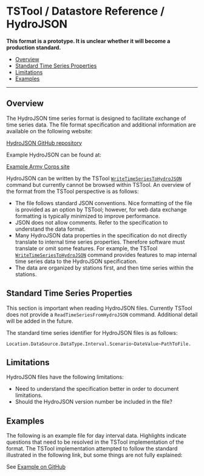 # TSTool / Datastore Reference / HydroJSON #

**This format is a prototype. It is unclear whether it will become a production standard.**

* [Overview](#overview)
* [Standard Time Series Properties](#standard-time-series-properties)
* [Limitations](#limitations)
* [Examples](#examples)

------------------

## Overview ##

The HydroJSON time series format is designed to facilitate exchange of time series data.
The file format specification and additional information are available on the following website:

[HydroJSON GitHub repository](https://github.com/gunnarleffler/hydroJSON)

Example HydroJSON can be found at:

[Example Army Corps site](https://www.nwd-wc.usace.army.mil/dd/common/web_service/webexec/getjson?query=[%22dwr%20flow%22]&backward=7d)

HydroJSON can be written by the TSTool [`WriteTimeSeriesToHydroJSON`](../../command-ref/WriteTimeSeriesToHydroJSON/WriteTimeSeriesToHydroJSON.md)
command but currently cannot be browsed within TSTool.  An overview of the format from the TSTool perspective is as follows:

*   The file follows standard JSON conventions.
    Nice formatting of the file is provided as an option by TSTool;
    however, for web data exchange formatting is typically minimized to improve performance.
*   JSON does not allow comments.  Refer to the specification to understand the data format.
*   Many HydroJSON data properties in the specification do not directly translate to internal time series properties.
    Therefore software must translate or omit some features.  For example, the TSTool
    [`WriteTimeSeriesToHydroJSON`](../../command-ref/WriteTimeSeriesToHydroJSON/WriteTimeSeriesToHydroJSON.md)
    command provides features to map internal time series data to the HydroJSON specification.
*   The data are organized by stations first, and then time series within the stations.

## Standard Time Series Properties ##

This section is important when reading HydroJSON files.
Currently TSTool does not provide a `ReadTimeSeriesFromHydroJSON` command.
Additional detail will be added in the future.

The standard time series identifier for HydroJSON files is as follows:

```
Location.DataSource.DataType.Interval.Scenario~DateValue~PathToFile.
```

## Limitations ##

HydroJSON files have the following limitations:

* Need to understand the specification better in order to document limitations.
* Should the HydroJSON version number be included in the file?

## Examples ##

The following is an example file for day interval data.
Highlights indicate questions that need to be resolved in the TSTool implementation of the format.
The TSTool implementation attempted to follow the standard illustrated in the following link, but some things are not fully explained:

See [Example on GitHub](https://github.com/gunnarleffler/hydroJSON/blob/master/hydroJSON.json)
